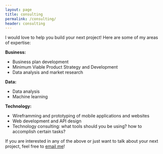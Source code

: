 ```yaml
---
layout: page
title: consulting
permalink: /consulting/
header: consulting
---
```

I would love to help you build your next project! Here are some of my areas of expertise:

**Business:**
- Business plan development 
- Minimum Viable Product Strategy and Development
- Data analysis and market research

**Data:**
- Data analysis
- Machine learning

**Technology:**
- Wireframming and prototyping of mobile applications and websites
- Web development and API design
- Technology consulting: what tools should you be using? how to accomplish certain tasks?


If you are interested in any of the above or just want to talk about your next project, feel free to [email me](mailto:me@duarteocarmo.com)!